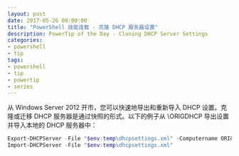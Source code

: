 ```yaml
---
layout: post
date: 2017-05-26 00:00:00
title: "PowerShell 技能连载 - 克隆 DHCP 服务器设置"
description: PowerTip of the Day - Cloning DHCP Server Settings
categories:
- powershell
- tip
tags:
- powershell
- tip
- powertip
- series
---
```

从 Windows Server 2012 开市，您可以快速地导出和重新导入 DHCP 设置。克隆或迁移 DHCP 服务器是通过快照的形式。以下的例子从 \\ORIGDHCP 导出设置并导入本地的 DHCP 服务器中：

```powershell
Export-DHCPServer -File "$env:temp\dhcpsettings.xml" -Computername ORIGDHCP
Import-DHCPServer -File "$env:temp\dhcpsettings.xml"
```

<!--本文国际来源：[Cloning DHCP Server Settings](http://community.idera.com/powershell/powertips/b/tips/posts/cloning-dhcp-server-settings)-->
